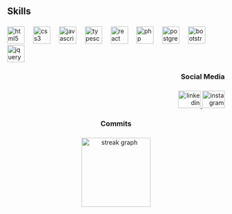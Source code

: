 <h2 align="left">Skills</h2>

###

<div align="left">
  <img src="https://img.shields.io/badge/HTML5-E34F26?style=for-the-badge&logo=html5&logoColor=white" height="40" alt="html5 logo" />
  <img width="12" />
  <img src="https://img.shields.io/badge/CSS3-1572B6?style=for-the-badge&logo=css3&logoColor=white" height="40" alt="css3 logo"  />
  <img width="12" />
  <img src="https://img.shields.io/badge/JavaScript-F7DF1E?style=for-the-badge&logo=javascript&logoColor=black" height="40" alt="javascript logo"  />
  <img width="12" />
  <img src="https://img.shields.io/badge/TypeScript-007ACC?style=for-the-badge&logo=typescript&logoColor=white" height="40" alt="typescript logo"  />
  <img width="12" />
  <img src="https://img.shields.io/badge/React-20232A?style=for-the-badge&logo=react&logoColor=61DAFB" height="40" alt="react logo"  />
  <img width="12" />
  <img src="https://img.shields.io/badge/PHP-777BB4?style=for-the-badge&logo=php&logoColor=white" height="40" alt="php logo"  />
  <img width="12" />
  <img src="https://img.shields.io/badge/PostgreSQL-316192?style=for-the-badge&logo=postgresql&logoColor=white" height="40" alt="postgresql logo"  />
  <img width="12" />
  <img src="https://img.shields.io/badge/Bootstrap-563D7C?style=for-the-badge&logo=bootstrap&logoColor=white" height="40" alt="bootstrap logo"  />
  <img width="12" />
  <img src="https://img.shields.io/badge/jQuery-0769AD?style=for-the-badge&logo=jquery&logoColor=white" height="40" alt="jquery logo"  />
</div>

###

<h3 align="right">Social Media</h3>

###

<div align="right">
  <a href="https://www.linkedin.com/in/pedrocastro02/" target="_blank">
    <img src="https://raw.githubusercontent.com/maurodesouza/profile-readme-generator/master/src/assets/icons/social/linkedin/default.svg" width="52" height="40" alt="linkedin logo"  />
  </a>
  <a href="https://www.instagram.com/pedrocastro02/" target="_blank">
    <img src="https://raw.githubusercontent.com/maurodesouza/profile-readme-generator/master/src/assets/icons/social/instagram/default.svg" width="52" height="40" alt="instagram logo"  />
  </a>
</div>

###

<h3 align="center">Commits</h3>

###

<div align="center">
  <img src="https://streak-stats.demolab.com?user=PedroCastroCode&locale=en&mode=weekly&theme=github_dark&hide_border=false&border_radius=5&order=3" height="160" alt="streak graph"  />
</div>

###
